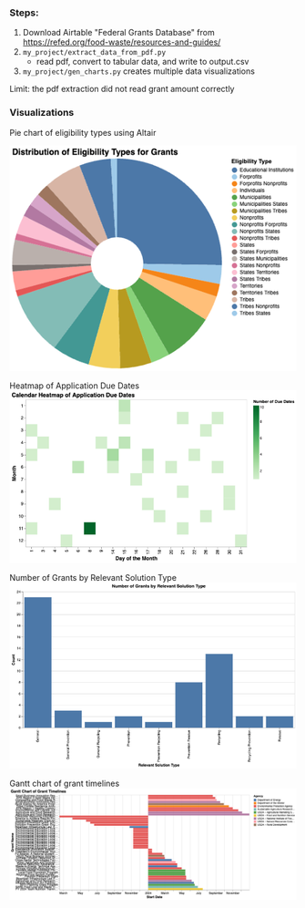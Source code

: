 ### Steps:

1. Download Airtable "Federal Grants Database" from https://refed.org/food-waste/resources-and-guides/
2. `my_project/extract_data_from_pdf.py`
   - read pdf, convert to tabular data, and write to output.csv
3. `my_project/gen_charts.py` creates multiple data visualizations

Limit: the pdf extraction did not read grant amount correctly

### Visualizations

Pie chart of eligibility types using Altair

![Pie Chart of Eligibility Types](/my_project/charts/Pie%20Chart%20of%20Eligibility%20Types.png)

Heatmap of Application Due Dates
![Heatmap of Application Due text](/my_project/charts/Heatmap%20of%20Application%20Due%20Dates.png)

Number of Grants by Relevant Solution Type
![Relevant Solution Type](/my_project/charts/relevant%20solution%20type%20.png)

Gantt chart of grant timelines
![Alt text](/my_project/charts/Gantt%20chart%20of%20grant%20timelines.png)
